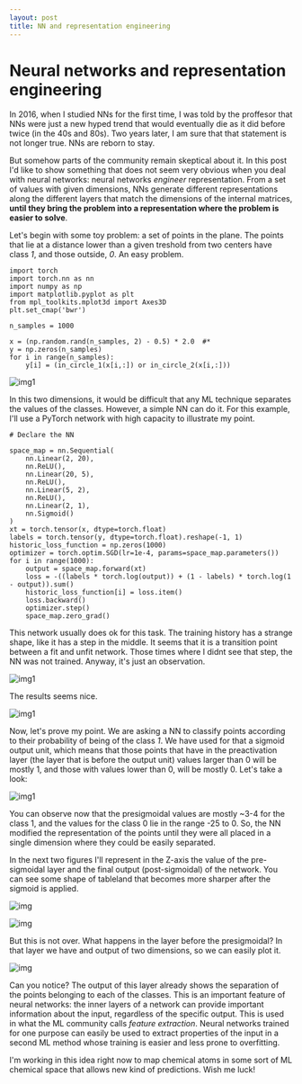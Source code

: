 ```yaml
---
layout: post
title: NN and representation engineering
---
```


# Neural networks and representation engineering

In 2016, when I studied NNs for the first time, I was told by the proffesor that
NNs were just a new hyped trend that would eventually die as it did before
twice (in the 40s and 80s). Two years later, I am sure that that statement is
not longer true. NNs are reborn to stay.

But somehow parts of the community remain skeptical about it. In this post I'd
like to show something that does not seem very obvious when you deal with
neural networks: neural networks *engineer* representation. From a set of
values with given dimensions, NNs generate different representations along
the different layers that match the dimensions of the internal matrices, **until
they bring the problem into a representation where the problem is easier to
solve**.

Let's begin with some toy problem: a set of points in the plane. The points that
lie at a distance lower than a given treshold from two centers have class *1*,
and those outside, *0*. An easy problem.

	import torch
	import torch.nn as nn
	import numpy as np
	import matplotlib.pyplot as plt
	from mpl_toolkits.mplot3d import Axes3D
	plt.set_cmap('bwr')

	n_samples = 1000

	x = (np.random.rand(n_samples, 2) - 0.5) * 2.0  #*
	y = np.zeros(n_samples)
	for i in range(n_samples):
	    y[i] = (in_circle_1(x[i,:]) or in_circle_2(x[i,:]))

![img1](/assets/post_2019_06_16/fig1.png)

In this two dimensions, it would be difficult that any ML technique separates
the values of the classes. However, a simple NN can do it. For this example,
I'll use a PyTorch network with high capacity to illustrate my point.



	# Declare the NN

	space_map = nn.Sequential(
	    nn.Linear(2, 20),
	    nn.ReLU(),
	    nn.Linear(20, 5),
	    nn.ReLU(),
	    nn.Linear(5, 2),
	    nn.ReLU(),
	    nn.Linear(2, 1),
	    nn.Sigmoid()
	)
	xt = torch.tensor(x, dtype=torch.float)
	labels = torch.tensor(y, dtype=torch.float).reshape(-1, 1)
	historic_loss_function = np.zeros(1000)
	optimizer = torch.optim.SGD(lr=1e-4, params=space_map.parameters())
	for i in range(1000):
	    output = space_map.forward(xt)
	    loss = -((labels * torch.log(output)) + (1 - labels) * torch.log(1 - output)).sum()
	    historic_loss_function[i] = loss.item()
	    loss.backward()
	    optimizer.step()
	    space_map.zero_grad()



This network usually does ok for this task. The training history has a strange
shape, like it has a step in the middle. It seems that it is a transition
point between a fit and unfit network. Those times where I didnt see that
step, the NN was not trained. Anyway, it's just an observation.

![img1](/assets/post_2019_06_16/fig2.png)

The results seems nice.

![img1](/assets/post_2019_06_16/fig3.png)

Now, let's prove my point. We are asking a NN to classify points according to
their probability of being of the class *1*. We have used for that a sigmoid
output unit, which means that those points that have in the preactivation layer
(the layer that is before the output unit) values larger than 0 will
be mostly 1, and those with values lower than 0, will be mostly 0. Let's take a
look:

![img1](/assets/post_2019_06_16/fig4.png)

You can observe now that the presigmoidal values are mostly ~3-4 for the
class 1, and the values for the class 0 lie in the range -25 to 0. So, the NN
modified the representation of the points until they were all placed in a
single dimension where they could be easily separated.

In the next two figures I'll represent in the Z-axis the value of the
pre-sigmoidal layer and the final output (post-sigmoidal) of the network. You
can see some shape of tableland that becomes more sharper after the sigmoid
is applied.

![img](/assets/post_2019_06_16/fig5.png)

![img](/assets/post_2019_06_16/fig6.png)

But this is not over. What happens in the layer before the presigmoidal? In
that layer we have and output of two dimensions, so we can easily plot it.

![img](/assets/post_2019_06_16/fig7.png)

Can you notice? The output of this layer already shows the separation of the
points belonging to each of the classes. This is an important feature of neural
networks: the inner layers of a network can provide important information
about the input, regardless of the specific output. This is used in what
the ML community calls *feature extraction*. Neural networks trained for
one purpose can easily be used to extract properties of the input in a second
ML method whose training is easier and less prone to overfitting.

I'm working in this idea right now to map chemical atoms in some sort of
ML chemical space that allows new kind of predictions. Wish me luck!
